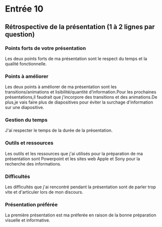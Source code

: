 # Entrée 10
## Rétrospective de la présentation (1 à 2 lignes par question)

### Points forts de votre présentation 
Les deux points forts de ma présentation sont le respect du temps et la qualité fonctionnelle.

### Points à améliorer
Les deux points à améliorer de ma présentation sont les transitions/animations et lisibilité/quantité d’information.Pour les prochaines présentations,il faudrait que j'incorpore des transitions et des animations.De plus,je vais faire plus de diapositives pour éviter la surchage d'information sur une diapositive.

### Gestion du temps
J'ai respecter le temps de la durée de la présentation.

### Outils et ressources
Les outils et les ressources que j'ai utilisés pour la préparation de ma présentation sont Powerpoint et les sites web Apple et Sony pour la recherche des informations.
### Difficultés
Les difficultés que j'ai rencontré pendant la présentation sont de parler trop vite et d'articuler lors de mon discours.
### Présentation préférée
La première présentation est ma préferée en raison de la bonne préparation visuelle et informative.
